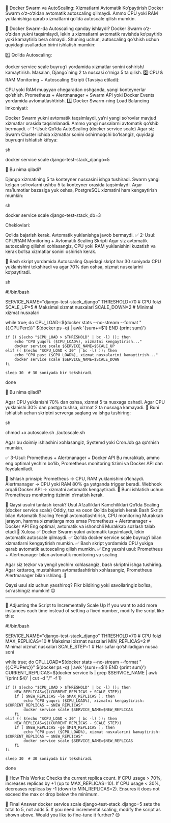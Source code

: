 🚀 Docker Swarm va AutoScaling: Xizmatlarni Avtomatik Ko‘paytirish
Docker Swarm o‘z-o‘zidan avtomatik autoscaling qilmaydi. Ammo CPU yoki RAM yuklanishiga qarab xizmatlarni qo‘lda autoscale qilish mumkin.

📌 Docker Swarm-da Autoscaling qanday ishlaydi?
Docker Swarm o‘z-o‘zidan yukni taqsimlaydi, lekin u xizmatlarni avtomatik ravishda ko‘paytirib yoki kamaytirib bera olmaydi.
Shuning uchun, autoscaling qo‘shish uchun quyidagi usullardan birini ishlatish mumkin:

1️⃣ Qo‘lda Autoscaling:

docker service scale buyrug‘i yordamida xizmatlar sonini oshirish/ kamaytirish.
Masalan, Django`ning 2 ta nusxasi o‘rniga 5 ta qilish.
2️⃣ CPU & RAM Monitoring + Autoscaling Skripti (Tavsiya etiladi):

CPU yoki RAM muayyan chegaradan oshganda, yangi konteynerlar qo‘shish.
Prometheus + Alertmanager + Swarm API yoki Docker Events yordamida avtomatlashtirish.
3️⃣ Docker Swarm-ning Load Balancing Imkoniyati:

Docker Swarm yukni avtomatik taqsimlaydi, ya’ni yangi so‘rovlar mavjud xizmatlar orasida taqsimlanadi.
Ammo yangi nusxalarni avtomatik qo‘shib bermaydi.
✅ 1-Usul: Qo‘lda AutoScaling (docker service scale)
Agar siz Swarm Cluster ichida xizmatlar sonini oshirmoqchi bo‘lsangiz, quyidagi buyruqni ishlatish kifoya:

sh

docker service scale django-test-stack_django=5

🔹 Bu nima qiladi?

Django xizmatining 5 ta konteyner nusxasini ishga tushiradi.
Swarm yangi kelgan so‘rovlarni ushbu 5 ta konteyner orasida taqsimlaydi.
Agar ma’lumotlar bazasiga yuk oshsa, PostgreSQL xizmatini ham kengaytirish mumkin:

sh

docker service scale django-test-stack_db=3

Cheklovlari:

Qo‘lda bajarish kerak.
Avtomatik yuklanishga javob bermaydi.
✅ 2-Usul: CPU/RAM Monitoring + Avtomatik Scaling Skripti
Agar siz avtomatik autoscaling qilishni xohlasangiz, CPU yoki RAM yuklanishini kuzatish va kerak bo‘lsa xizmatlar sonini oshirish kerak.

🔹 Bash skript yordamida Autoscaling
Quyidagi skript har 30 soniyada CPU yuklanishini tekshiradi va agar 70% dan oshsa, xizmat nusxalarini ko‘paytiradi.

sh

#!/bin/bash

SERVICE_NAME="django-test-stack_django"
THRESHOLD=70  # CPU foizi
SCALE_UP=5     # Maksimal xizmat nusxalari
SCALE_DOWN=2   # Minimal xizmat nusxalari

while true; do
    CPU_LOAD=$(docker stats --no-stream --format "{{.CPUPerc}}" $(docker ps -q) | awk '{sum+=$1} END {print sum}')
    
    if (( $(echo "$CPU_LOAD > $THRESHOLD" | bc -l) )); then
        echo "CPU yuqori ($CPU_LOAD%), xizmatni kengaytirish..."
        docker service scale $SERVICE_NAME=$SCALE_UP
    elif (( $(echo "$CPU_LOAD < 30" | bc -l) )); then
        echo "CPU past ($CPU_LOAD%), xizmat nusxalarini kamaytirish..."
        docker service scale $SERVICE_NAME=$SCALE_DOWN
    fi
    
    sleep 30  # 30 soniyada bir tekshiradi
done


🔹 Bu nima qiladi?

Agar CPU yuklanishi 70% dan oshsa, xizmat 5 ta nusxaga oshadi.
Agar CPU yuklanishi 30% dan pastga tushsa, xizmat 2 ta nusxaga kamayadi.
📌 Buni ishlatish uchun skriptni serverga saqlang va ishga tushiring:

sh

chmod +x autoscale.sh
./autoscale.sh


Agar bu doimiy ishlashini xohlasangiz, Systemd yoki CronJob ga qo‘shish mumkin.

✅ 3-Usul: Prometheus + Alertmanager + Docker API
Bu murakkab, ammo eng optimal yechim bo‘lib, Prometheus monitoring tizimi va Docker API dan foydalaniladi.

🔹 Ishlash prinsipi:
Prometheus → CPU, RAM yuklanishini o‘lchaydi.
Alertmanager → CPU yoki RAM 80% ga yetganda trigger beradi.
Webhook orqali Docker API → xizmatni avtomatik kengaytiradi.
📌 Buni ishlatish uchun Prometheus monitoring tizimini o‘rnatish kerak.

🚀 Qaysi usulni tanlash kerak?
Usul	Afzalliklari	Kamchiliklari
Qo‘lda Scaling (docker service scale)	Oddiy, tez va oson	Qo‘lda bajarish kerak
Bash Skript bilan Avtomatik Scaling	Yengil avtomatlashtirish, CPU monitoring	Murakkab jarayon, hamma xizmatlarga mos emas
Prometheus + Alertmanager + Docker API	Eng optimal, avtomatik va ishonchli	Murakkab sozlash talab etadi
🎯 Xulosa
✅ Docker Swarm yukni avtomatik taqsimlaydi, lekin avtomatik autoscale qilmaydi.
✅ Qo‘lda docker service scale buyrug‘i bilan xizmatlarni kengaytirish mumkin.
✅ Bash skript yordamida CPU yukiga qarab avtomatik autoscaling qilish mumkin.
✅ Eng yaxshi usul: Prometheus + Alertmanager bilan avtomatik monitoring va scaling.

Agar siz tezkor va yengil yechim xohlasangiz, bash skriptni ishga tushiring.
Agar kattaroq, mustahkam avtomatlashtirish xohlasangiz, Prometheus Alertmanager bilan ishlang. 🚀

Qaysi usul siz uchun yaxshiroq? Fikr bildiring yoki savollaringiz bo‘lsa, so‘rashingiz mumkin! 😊



---------------------------------------------------------------------------------------


🔹 Adjusting the Script to Incrementally Scale Up
If you want to add more instances each time instead of setting a fixed number, modify the script like this:

#!/bin/bash

SERVICE_NAME="django-test-stack_django"
THRESHOLD=70  # CPU foizi
MAX_REPLICAS=10  # Maksimal xizmat nusxalari
MIN_REPLICAS=2   # Minimal xizmat nusxalari
SCALE_STEP=1  # Har safar qo‘shiladigan nusxa soni

while true; do
    CPU_LOAD=$(docker stats --no-stream --format "{{.CPUPerc}}" $(docker ps -q) | awk '{sum+=$1} END {print sum}')
    CURRENT_REPLICAS=$(docker service ls | grep $SERVICE_NAME | awk '{print $4}' | cut -d "/" -f 1)
    
    if (( $(echo "$CPU_LOAD > $THRESHOLD" | bc -l) )); then
        NEW_REPLICAS=$((CURRENT_REPLICAS + SCALE_STEP))
        if [ $NEW_REPLICAS -le $MAX_REPLICAS ]; then
            echo "CPU yuqori ($CPU_LOAD%), xizmatni kengaytirish: $CURRENT_REPLICAS → $NEW_REPLICAS"
            docker service scale $SERVICE_NAME=$NEW_REPLICAS
        fi
    elif (( $(echo "$CPU_LOAD < 30" | bc -l) )); then
        NEW_REPLICAS=$((CURRENT_REPLICAS - SCALE_STEP))
        if [ $NEW_REPLICAS -ge $MIN_REPLICAS ]; then
            echo "CPU past ($CPU_LOAD%), xizmat nusxalarini kamaytirish: $CURRENT_REPLICAS → $NEW_REPLICAS"
            docker service scale $SERVICE_NAME=$NEW_REPLICAS
        fi
    fi
    
    sleep 30  # 30 soniyada bir tekshiradi
done



🔹 How This Works:
Checks the current replica count.
If CPU usage > 70%, increases replicas by +1 (up to MAX_REPLICAS=10).
If CPU usage < 30%, decreases replicas by -1 (down to MIN_REPLICAS=2).
Ensures it does not exceed the max or drop below the minimum.


🚀 Final Answer
docker service scale django-test-stack_django=5 sets the total to 5, not adds 5.
If you need incremental scaling, modify the script as shown above.
Would you like to fine-tune it further? 😊